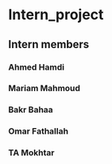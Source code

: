 # Intern_project
## Intern members
### Ahmed Hamdi
### Mariam Mahmoud
### Bakr Bahaa
### Omar Fathallah
### TA Mokhtar

